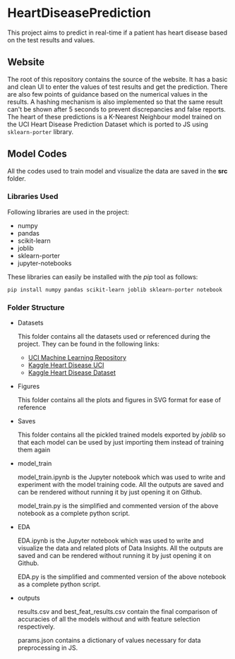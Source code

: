 # HeartDiseasePrediction
This project aims to predict in real-time if a patient has heart disease based on the test results and values.

## Website
The root of this repository contains the source of the website. It has a basic and clean UI to enter the values of test results and get the prediction. There are also few points of guidance based on the numerical values in the results. A hashing mechanism is also implemented so that the same result can't be shown after 5 seconds to prevent discrepancies and false reports.
The heart of these predictions is a K-Nearest Neighbour model trained on the UCI Heart Disease Prediction Dataset which is ported to JS using `sklearn-porter` library.

## Model Codes

All the codes used to train model and visualize the data are saved in the **src** folder.

### Libraries Used

Following libraries are used in the project:
    
* numpy
* pandas
* scikit-learn
* joblib
* sklearn-porter
* jupyter-notebooks

These libraries can easily be installed with the *pip* tool as follows:
```
pip install numpy pandas scikit-learn joblib sklearn-porter notebook
```

### Folder Structure

* Datasets

    This folder contains all the datasets used or referenced during the project. They can be found in the following links:
    
    * [UCI Machine Learning Repository](https://archive.ics.uci.edu/ml/datasets/Heart+Disease)
    * [Kaggle Heart Disease UCI](https://www.kaggle.com/ronitf/heart-disease-uci)
    * [Kaggle Heart Disease Dataset](https://www.kaggle.com/johnsmith88/heart-disease-dataset)

* Figures

    This folder contains all the plots and figures in SVG format for ease of reference

* Saves

    This folder contains all the pickled trained models exported by *joblib* so that each model can be used by just importing them instead of training them again

* model_train

    model_train.ipynb is the Jupyter notebook which was used to write and experiment with the model training code. All the outputs are saved and can be rendered without running it by just opening it on Github.

    model_train.py is the simplified and commented version of the above notebook as a complete python script.

* EDA

    EDA.ipynb is the Jupyter notebook which was used to write and visualize the data and related plots of Data Insights. All the outputs are saved and can be rendered without running it by just opening it on Github.

    EDA.py is the simplified and commented version of the above notebook as a complete python script.

* outputs

    results.csv and best_feat_results.csv contain the final comparison of accuracies of all the models without and with feature selection respectively.

    params.json contains a dictionary of values necessary for data preprocessing in JS.